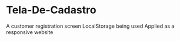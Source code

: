 # Tela-De-Cadastro
A customer registration screen
LocalStorage being used
Applied as a responsive website
